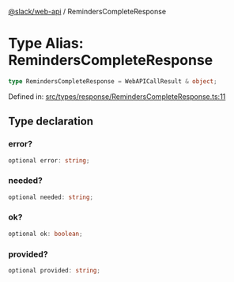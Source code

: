[@slack/web-api](../index.md) / RemindersCompleteResponse

# Type Alias: RemindersCompleteResponse

```ts
type RemindersCompleteResponse = WebAPICallResult & object;
```

Defined in: [src/types/response/RemindersCompleteResponse.ts:11](https://github.com/slackapi/node-slack-sdk/blob/main/packages/web-api/src/types/response/RemindersCompleteResponse.ts#L11)

## Type declaration

### error?

```ts
optional error: string;
```

### needed?

```ts
optional needed: string;
```

### ok?

```ts
optional ok: boolean;
```

### provided?

```ts
optional provided: string;
```
